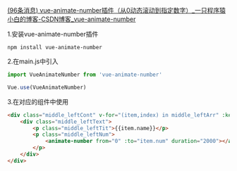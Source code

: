 [(96条消息) vue-animate-number插件（从0动态滚动到指定数字）_一只程序猿小白的博客-CSDN博客_vue-animate-number](https://blog.csdn.net/qq_42540989/article/details/107410050)

1.安装vue-animate-number插件

``` shell
npm install vue-animate-number
```

2.在main.js中引入

```js
import VueAnimateNumber from 'vue-animate-number'

Vue.use(VueAnimateNumber)
```

3.在对应的组件中使用

```html
<div class="middle_leftCont" v-for="(item,index) in middle_leftArr" :key="index">
	<div class="middle_leftText"> 
		<p class="middle_leftTit">{{item.name}}</p> 
		<p class="middle_leftNum"> 
			<animate-number from="0" :to="item.num" duration="2000"></animate-number> 
		</p> 
	</div> 
</div>
```